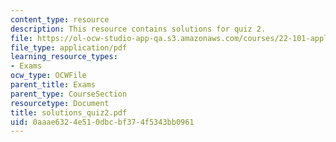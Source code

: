 ```yaml
---
content_type: resource
description: This resource contains solutions for quiz 2.
file: https://ol-ocw-studio-app-qa.s3.amazonaws.com/courses/22-101-applied-nuclear-physics-fall-2006/0aaae6324e510dbcbf374f5343bb0961_solutions_quiz2.pdf
file_type: application/pdf
learning_resource_types:
- Exams
ocw_type: OCWFile
parent_title: Exams
parent_type: CourseSection
resourcetype: Document
title: solutions_quiz2.pdf
uid: 0aaae632-4e51-0dbc-bf37-4f5343bb0961
---
```

